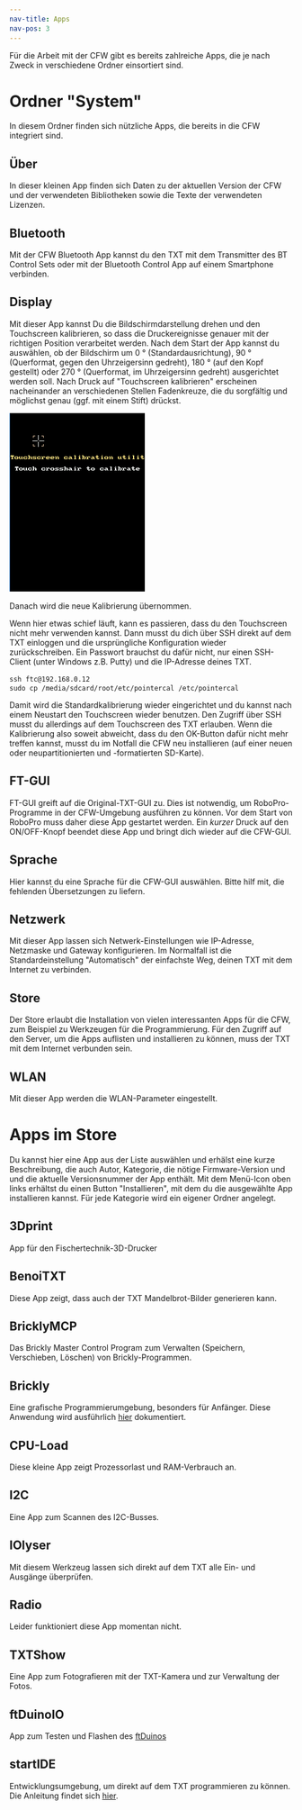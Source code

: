 ```yaml
---
nav-title: Apps
nav-pos: 3
---
```

Für die Arbeit mit der CFW gibt es bereits zahlreiche Apps, die je nach Zweck in verschiedene Ordner einsortiert sind.

# Ordner "System"

In diesem Ordner finden sich nützliche Apps, die bereits in die CFW integriert sind.

## Über

In dieser kleinen App finden sich Daten zu der aktuellen Version der CFW und der verwendeten Bibliotheken sowie die Texte der verwendeten Lizenzen.

## Bluetooth

Mit der CFW Bluetooth App kannst du den TXT mit dem Transmitter des BT Control Sets oder mit der Bluetooth Control App auf einem Smartphone verbinden. 

## Display

Mit dieser App kannst Du die Bildschirmdarstellung drehen und den Touchscreen kalibrieren, so dass die Druckereignisse genauer mit der richtigen Position verarbeitet werden.
Nach dem Start der App kannst du auswählen, ob der Bildschirm um 0 ° (Standardausrichtung), 90 ° (Querformat, gegen den Uhrzeigersinn gedreht), 180 ° (auf den Kopf gestellt) oder 270 ° (Querformat, im Uhrzeigersinn gedreht) ausgerichtet werden soll. Nach Druck auf "Touchscreen kalibrieren" erscheinen nacheinander an verschiedenen Stellen Fadenkreuze, die du sorgfältig und möglichst genau (ggf. mit einem Stift) drückst.

![Display](../../media/touchscreencalibration.png "App zur Kalibrierung des Touchscreen")

Danach wird die neue Kalibrierung übernommen.

Wenn hier etwas schief läuft, kann es passieren, dass du den Touchscreen nicht mehr verwenden kannst. Dann musst du dich über SSH direkt auf dem TXT einloggen und die ursprüngliche Konfiguration wieder zurückschreiben. Ein Passwort brauchst du dafür nicht, nur einen SSH-Client (unter Windows z.B. Putty) und die IP-Adresse deines TXT.

    ssh ftc@192.168.0.12
    sudo cp /media/sdcard/root/etc/pointercal /etc/pointercal
    
Damit wird die Standardkalibrierung wieder eingerichtet und du kannst nach einem Neustart den Touchscreen wieder benutzen. Den Zugriff über SSH musst du allerdings auf dem Touchscreen des TXT erlauben. Wenn die Kalibrierung also soweit abweicht, dass du den OK-Button dafür nicht mehr treffen kannst, musst du im Notfall die CFW neu installieren (auf einer neuen oder neupartitionierten und -formatierten SD-Karte).   


## FT-GUI

FT-GUI greift auf die Original-TXT-GUI zu. Dies ist notwendig, um RoboPro-Programme in der CFW-Umgebung ausführen zu können. Vor dem Start von RoboPro muss daher diese App gestartet werden. Ein _kurzer_ Druck auf den ON/OFF-Knopf beendet diese App und bringt dich wieder auf die CFW-GUI.

## Sprache

Hier kannst du eine Sprache für die CFW-GUI auswählen. Bitte hilf mit, die fehlenden Übersetzungen zu liefern.

## Netzwerk

Mit dieser App lassen sich Netwerk-Einstellungen wie IP-Adresse, Netzmaske und Gateway konfigurieren. Im Normalfall ist die Standardeinstellung "Automatisch" der einfachste Weg, deinen TXT mit dem Internet zu verbinden.

## Store

Der Store erlaubt die Installation von vielen interessanten Apps für die CFW, zum Beispiel zu Werkzeugen für die Programmierung. Für den Zugriff auf den Server, um die Apps auflisten und installieren zu können, muss der TXT mit dem Internet verbunden sein. 

## WLAN

Mit dieser App werden die WLAN-Parameter eingestellt.

# Apps im Store

Du kannst hier eine App aus der Liste auswählen und erhälst eine kurze Beschreibung, die auch Autor, Kategorie, die nötige Firmware-Version und und die aktuelle Versionsnummer der App enthält. Mit dem Menü-Icon oben links erhältst du einen Button "Installieren", mit dem du die ausgewählte App installieren kannst. Für jede Kategorie wird ein eigener Ordner angelegt.

## 3Dprint

App für den Fischertechnik-3D-Drucker

## BenoiTXT

Diese App zeigt, dass auch der TXT Mandelbrot-Bilder generieren kann.

## BricklyMCP

Das Brickly Master Control Program zum Verwalten (Speichern, Verschieben, Löschen) von Brickly-Programmen.

## Brickly

Eine grafische Programmierumgebung, besonders für Anfänger. Diese Anwendung wird ausführlich [hier](../programming/brickly) dokumentiert.

## CPU-Load

Diese kleine App zeigt Prozessorlast und RAM-Verbrauch an.

## I2C

Eine App zum Scannen des I2C-Busses.

## IOlyser

Mit diesem Werkzeug lassen sich direkt auf dem TXT alle Ein- und Ausgänge überprüfen.

## Radio

Leider funktioniert diese App momentan nicht.

## TXTShow

Eine App zum Fotografieren mit der TXT-Kamera und zur Verwaltung der Fotos.

## ftDuinoIO

App zum Testen und Flashen des [ftDuinos](http://ftduino.de)

## startIDE

Entwicklungsumgebung, um direkt auf dem TXT programmieren zu können. Die Anleitung findet sich [hier](../programming/startide). 






